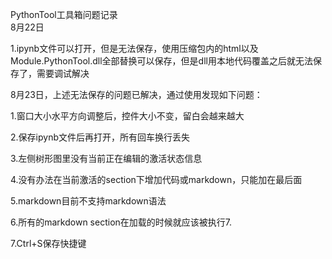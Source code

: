 PythonTool工具箱问题记录  
8月22日

1.ipynb文件可以打开，但是无法保存，使用压缩包内的html以及Module.PythonTool.dll全部替换可以保存，但是dll用本地代码覆盖之后就无法保存了，需要调试解决

8月23日，上述无法保存的问题已解决，通过使用发现如下问题：

1.窗口大小水平方向调整后，控件大小不变，留白会越来越大

2.保存ipynb文件后再打开，所有回车换行丢失

3.左侧树形图里没有当前正在编辑的激活状态信息

4.没有办法在当前激活的section下增加代码或markdown，只能加在最后面

5.markdown目前不支持markdown语法

6.所有的markdown section在加载的时候就应该被执行7.

7.Ctrl+S保存快捷键



